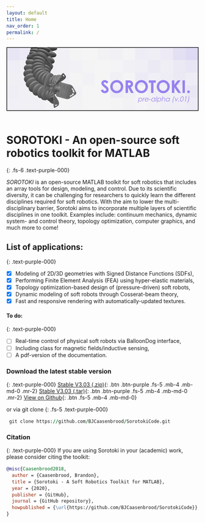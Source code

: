 ```yaml
---
layout: default
title: Home
nav_order: 1
permalink: /
---
```


<script src="https://cdn.mathjax.org/mathjax/latest/MathJax.js?config=TeX-AMS-MML_HTMLorMML" type="text/javascript"></script> 
<div align="center"> <img src="./docs/documentation/img/softrobot_.png" width="650"> </div> <br/>

# **SOROTOKI** - An open-source soft robotics toolkit for MATLAB
{: .fs-6 .text-purple-000}

*SOROTOKI* is an open-source MATLAB toolkit for soft robotics that includes an array tools for design, modeling, and control. Due to its scientific diversity, it can be challenging for researchers to quickly learn the different disciplines required for soft robotics. With the aim to lower the multi-disciplinary barrier, Sorotoki aims to incorporate multiple layers of scientific disciplines in one toolkit. Examples include: continuum mechanics, dynamic system- and control theory, topology optimization, computer graphics, and much more to come! 

## List of applications:
{: .text-purple-000}
- [x] Modeling of 2D/3D geometries with Signed Distance Functions (SDFs),
- [x] Performing Finite Element Analysis (FEA) using hyper-elastic materials,
- [x] Topology optimization-based design of (pressure-driven) soft robots,
- [x] Dynamic modeling of soft robots through Cosserat-beam theory,
- [x] Fast and responsive rendering with automatically-updated textures.

#### To do:
{: .text-purple-000}
- [ ] Real-time control of physical soft robots via BalloonDog interface,
- [ ] Including class for magnetic fields/inductive sensing,
- [ ] A pdf-version of the documentation.

### Download the latest stable version
{: .text-purple-000}
[Stable V3.03 (.zip)](https://github.com/BJCaasenbrood/SorotokiCode/zipball/master){: .btn .btn-purple .fs-5 .mb-4 .mb-md-0 .mr-2} [Stable V3.03 (.tar)](https://github.com/BJCaasenbrood/SorotokiCode/tarball/master){: .btn .btn-purple .fs-5 .mb-4 .mb-md-0 .mr-2} [View on Github](https://github.com/BJCaasenbrood/SorotokiCode){: .btn .fs-5 .mb-4 .mb-md-0}  

or via git clone
{: .fs-5 .text-purple-000}
```fortran
 git clone https://github.com/BJCaasenbrood/SorotokiCode.git
```


### Citation
{: .text-purple-000}
If you are using Sorotoki in your (academic) work, please consider citing the toolkit:
```bibtex
@misc{Caasenbrood2018,
  author = {Caasenbrood, Brandon},
  title = {Sorotoki - A Soft Robotics Toolkit for MATLAB},
  year = {2020},
  publisher = {GitHub},
  journal = {GitHub repository},
  howpublished = {\url{https://github.com/BJCaasenbrood/SorotokiCode}},
}
```


<!-- ## Quick installation
The toolkit is easy to install. Download the latest stable version above, and unpack the compressed folder at any desired directory. Alternatively, you can directly clone the repository with the following terminal command:
```rust
git clone https://github.com/BJCaasenbrood/SorotokiCode.git
```

To install the toolkit, simply run the command [`sorotoki()`]() in the MATLAB command window. That's it, the SOROTOKI toolkit is now ready-to-use.

It is worth mentioning this command is also used to update the toolkit. It is recommended to run `sorotoki.m`{: .text-purple-000} to check for updates occasionally.  -->

<!-- ## Citation and references
If you are using Sorotoki in your (academic) work, please consider citing the toolkit:
```bibtex
@misc{Caasenbrood2018,
  author = {Caasenbrood, Brandon},
  title = {Sorotoki - A Soft Robotics Toolkit for MATLAB},
  year = {2018},
  publisher = {GitHub},
  journal = {GitHub repository},
  howpublished = {\url{https://github.com/BJCaasenbrood/SorotokiCode}},
}
```

[**[1]** ](https://ieeexplore.ieee.org/abstract/document/9116010/metrics#metrics) B. Caasenbrood, A. Pogromsky and H. Nijmeijer, A Computational Design Framework for Pressure-driven Soft Robots through Nonlinear Topology Optimization, 2020 3rd IEEE Inter. Conf. on Soft Robotics (RoboSoft), pp. 633-638, 2020.

[2] B. Caasenbrood, A. Pogromsky, and H. Nijmeijer, Dynamic modeling of hyper-elastic soft robots using spatial curves, IFAC World Congress, 2020.

[**[3]**](https://link.springer.com/article/10.1007/s00158-011-0706-z) C. Talischi, G. H. Paulino, A. Pereira, and I. F. M. Menezes, PolyMesher: A general-purpose mesh generator for polygonal elements written in Matlab, Struct. Multidiscip. Optim., vol. 45, no. 3, pp. 309–328, 2012.

[**[4]**](https://www.springer.com/gp/book/9781441917454) N. Kim, Introduction Analysis Finite Element to Nonlinear. Springer, 2018.

[**[5]**](https://www.springer.com/gp/book/9783540429920) M. Bendsøe, M. Philip, O. Sigmund, Topology Optimization. Theory, Methods and Applications. Springer, 2003.

 -->
